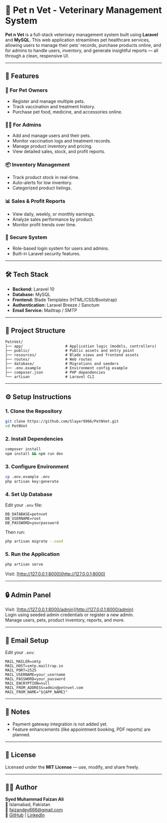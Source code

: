 # 🐾 Pet n Vet - Veterinary Management System

**Pet n Vet** is a full-stack veterinary management system built using **Laravel** and **MySQL**. This web application streamlines pet healthcare services, allowing users to manage their pets’ records, purchase products online, and for admins to handle users, inventory, and generate insightful reports — all through a clean, responsive UI.

---

## 🚀 Features

### 🐶 For Pet Owners
- Register and manage multiple pets.
- Track vaccination and treatment history.
- Purchase pet food, medicine, and accessories online.

### 🧑‍⚕️ For Admins
- Add and manage users and their pets.
- Monitor vaccination logs and treatment records.
- Manage product inventory and pricing.
- View detailed sales, stock, and profit reports.

### 📦 Inventory Management
- Track product stock in real-time.
- Auto-alerts for low inventory.
- Categorized product listings.

### 📊 Sales & Profit Reports
- View daily, weekly, or monthly earnings.
- Analyze sales performance by product.
- Monitor profit trends over time.

### 🔐 Secure System
- Role-based login system for users and admins.
- Built-in Laravel security features.

---

## 🛠️ Tech Stack

- **Backend:** Laravel 10  
- **Database:** MySQL  
- **Frontend:** Blade Templates (HTML/CSS/Bootstrap)  
- **Authentication:** Laravel Breeze / Sanctum  
- **Email Service:** Mailtrap / SMTP  

---

## 📂 Project Structure

```
PetnVet/
├── app/                   # Application logic (models, controllers)
├── public/                # Public assets and entry point
├── resources/             # Blade views and frontend assets
├── routes/                # Web routes
├── database/              # Migrations and seeders
├── .env.example           # Environment config example
├── composer.json          # PHP dependencies
└── artisan                # Laravel CLI
```

---

## ⚙️ Setup Instructions

### 1. Clone the Repository

```bash
git clone https://github.com/Slayer9966/PetNVet.git
cd PetNVet
```

### 2. Install Dependencies

```bash
composer install
npm install && npm run dev
```

### 3. Configure Environment

```bash
cp .env.example .env
php artisan key:generate
```

### 4. Set Up Database

Edit your `.env` file:

```dotenv
DB_DATABASE=petnvet
DB_USERNAME=root
DB_PASSWORD=yourpassword
```

Then run:

```bash
php artisan migrate --seed
```

### 5. Run the Application

```bash
php artisan serve
```

Visit: [http://127.0.0.1:8000](http://127.0.0.1:8000)

---

## 🔒 Admin Panel

Visit: [http://127.0.0.1:8000/admin](http://127.0.0.1:8000/admin)  
Login using seeded admin credentials or register a new admin.  
Manage users, pets, product inventory, reports, and more.

---

## 📧 Email Setup

Edit your `.env`:

```dotenv
MAIL_MAILER=smtp
MAIL_HOST=smtp.mailtrap.io
MAIL_PORT=2525
MAIL_USERNAME=your_username
MAIL_PASSWORD=your_password
MAIL_ENCRYPTION=null
MAIL_FROM_ADDRESS=admin@petnvet.com
MAIL_FROM_NAME="${APP_NAME}"
```

---

## 📌 Notes

- Payment gateway integration is not added yet.
- Feature enhancements (like appointment booking, PDF reports) are planned.

---

## 📜 License

Licensed under the **MIT License** — use, modify, and share freely.

---

## 🙋‍♂️ Author

**Syed Muhammad Faizan Ali**  
📍 Islamabad, Pakistan  
📧 faizandev666@gmail.com  
🔗 [GitHub](https://github.com/Slayer9966) | [LinkedIn](https://www.linkedin.com/in/faizan-ali-7b4275297/)
